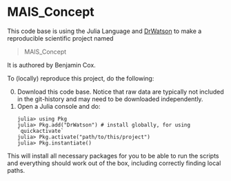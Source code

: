 # MAIS_Concept

This code base is using the Julia Language and [DrWatson](https://juliadynamics.github.io/DrWatson.jl/stable/)
to make a reproducible scientific project named
> MAIS_Concept

It is authored by Benjamin Cox.

To (locally) reproduce this project, do the following:

0. Download this code base. Notice that raw data are typically not included in the
   git-history and may need to be downloaded independently.
1. Open a Julia console and do:
   ```
   julia> using Pkg
   julia> Pkg.add("DrWatson") # install globally, for using `quickactivate`
   julia> Pkg.activate("path/to/this/project")
   julia> Pkg.instantiate()
   ```

This will install all necessary packages for you to be able to run the scripts and
everything should work out of the box, including correctly finding local paths.
